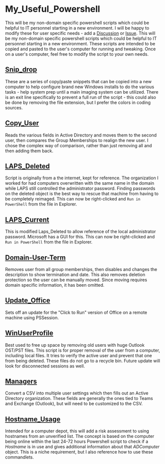 # My_Useful_Powershell

This will be my non-domain specific powershell scripts which could be helpful to IT personnel starting in a new environment. I will be happy to modify these for user specific needs - add a [Discussion](https://github.com/Rvolvr/Powershell_AD_Scripts/discussions "Powershell Discussion") or [Issue](https://github.com/Rvolvr/Powershell_AD_Scripts/issues "PowerShell Issue"). This will be my non-domain specific powershell scripts which could be helpful to IT personnel starting in a new environment. These scripts are intended to be copied and pasted to the user's computer for running and tweaking. Once on a user's computer, feel free to modify the script to your own needs.

## [Snip_drop](https://github.com/Rvolvr/Powershell_AD_Scripts/blob/main/snip_drop.ps1)

These are a series of copy/paste snippets that can be copied into a new computer to help configure brand new Windows installs to do the various tasks - help system prep until a main imaging system can be utilized. There is an exit line specifically to prevent a full run of the script - this could also be done by removing the file extension, but I prefer the colors in coding sources.

## [Copy_User](https://github.com/Rvolvr/Powershell_AD_Scripts/blob/main/Copy_user.ps1)

Reads the various fields in Active Directory and moves them to the second user, then compares the Group Memberships to realign the new user. I chose the complex way of comparison, rather than just removing all and then adding them back.

## [LAPS_Deleted](https://github.com/Rvolvr/Powershell_AD_Scripts/blob/main/Laps_Deleted.ps1)

Script is originally from a the internet, kept for reference. The organization I worked for had computers overwritten with the same name in the domain while LAPS still controlled the administrator password. Finding passwords on the deleted object is the best way to rescue that machine from having to be completely reimaged. This can now be right-clicked and `Run in PowerShell` from the file in Explorer.

## [LAPS_Current](https://github.com/Rvolvr/Powershell_AD_Scripts/blob/main/Laps_Current.ps1)

This is modified Laps_Deleted to allow reference of the local administrator password. Microsoft has a GUI for this. This can now be right-clicked and `Run in PowerShell` from the file in Explorer.

## [Domain-User-Term](https://github.com/Rvolvr/Powershell_AD_Scripts/blob/main/Domain-User-Term.ps1)

Removes user from all group memberships, then disables and changes the description to show termination and date. This also removes deletion protection so the user can be manually moved. Since moving requires domain specific information, it has been omitted.

## [Update_Office](https://github.com/Rvolvr/Powershell_AD_Scripts/blob/main/Update_Office.ps1)

Sets off an update for the "Click to Run" version of Office on a remote machine using PSSession.

## [WinUserProfile](https://github.com/Rvolvr/Powershell_AD_Scripts/blob/main/WinUserProfile.ps1)

Best used to free up space by removing old users with huge Outlook OST/PST files. This script is for proper removal of the user from a computer, including local files. It tries to verify the active user and prevent that one from being deleted. These files do not go to a recycle bin. Future update will look for disconnected sessions as well. 


## [Managers](https://github.com/Rvolvr/Powershell_AD_Scripts/blob/main/managers.ps1)

Convert a CSV into  multiple user settings which then fills out an Active Directory organization. These fields are generally the ones tied to Teams and Exchange (Outlook), but will need to be customized to the CSV.

## [Hostname_Usage](https://github.com/Rvolvr/Powershell_AD_Scripts/blob/main/hostname_used.ps1)

Intended for a computer depot, this will add a risk assessment to using hostnames from an unverified list. The concept is based on the computer being online within the last 24-72 hours Powershell script to check if a _Hostname_ is in use and gives additional information about that _ADComputer_ object. This is a niche requirement, but I also reference how to use these commandlets.
